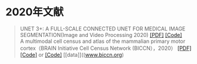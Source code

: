 # 2020年文献

> UNET 3+: A FULL-SCALE CONNECTED UNET  FOR MEDICAL IMAGE SEGMENTATION(Image and Video Processing 2020)	[[PDF]](https://arxiv.org/abs/2004.08790)	[[Code]](github.com/ZJUGiveLab/UNet-Version)	
A multimodal cell census and atlas of the mammalian primary motor cortex（BRAIN Initiative Cell Census Network (BICCN），2020）	[[PDF]](https://www.nature.com/articles/s41586-021-03950-0)	[[Code]](https://github.com/BICCN/CellCensusMotorCortex) or [[Code]](https://zenodo.org/record/4726182#.ZD6CpvxBzGI)	[[data]]((www.biccn.org)

